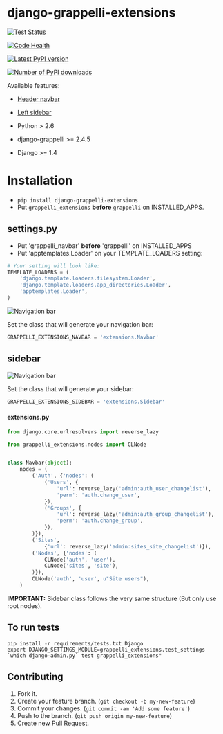 # django-grappelli-extensions

[![Test Status](https://travis-ci.org/mauler/django-grappelli-extensions.png?branch=master)](https://travis-ci.org/mauler/django-grappelli-extensions)

[![Code Health](https://landscape.io/github/mauler/django-grappelli-extensions/master/landscape.png)](https://landscape.io/github/mauler/django-grappelli-extensions/master)

[![Latest PyPI version](https://pypip.in/v/django-grappelli-extensions/badge.png)](https://crate.io/packages/django-grappelli-extensions/)

[![Number of PyPI downloads](https://pypip.in/d/django-grappelli-extensions/badge.png)](https://crate.io/packages/django-grappelli-extensions/)


Available features:
* [Header navbar](#navbar)
* [Left sidebar](#sidebar)

* Python > 2.6
* django-grappelli >= 2.4.5
* Django >= 1.4

# Installation

* ```pip install django-grappelli-extensions```
* Put ```grappelli_extensions``` **before** ```grappelli``` on INSTALLED_APPS.


## settings.py

 * Put 'grappelli_navbar' **before** 'grappelli' on INSTALLED_APPS
 * Put 'apptemplates.Loader' on your TEMPLATE_LOADERS setting:

```python
# Your setting will look like:
TEMPLATE_LOADERS = (
    'django.template.loaders.filesystem.Loader',
    'django.template.loaders.app_directories.Loader',
    'apptemplates.Loader',
)
```

![Navigation bar](https://github.com/mauler/django-grappelli-extensions/raw/master/screenshot.jpg)

Set the class that will generate your navigation bar:

```python
GRAPPELLI_EXTENSIONS_NAVBAR = 'extensions.Navbar'
```

## sidebar

![Navigation bar](https://github.com/mauler/django-grappelli-extensions/raw/master/sidebar_screenshot.jpg)

Set the class that will generate your sidebar:
```python
GRAPPELLI_EXTENSIONS_SIDEBAR = 'extensions.Sidebar'
```
#### extensions.py

```python
from django.core.urlresolvers import reverse_lazy

from grappelli_extensions.nodes import CLNode


class Navbar(object):
    nodes = (
        ('Auth', {'nodes': (
            ('Users', {
                'url': reverse_lazy('admin:auth_user_changelist'),
                'perm': 'auth.change_user',
            }),
            ('Groups', {
                'url': reverse_lazy('admin:auth_group_changelist'),
                'perm': 'auth.change_group',
            }),
        )}),
        ('Sites',
            {'url': reverse_lazy('admin:sites_site_changelist')}),
        ('Nodes', {'nodes': (
            CLNode('auth', 'user'),
            CLNode('sites', 'site'),
        )}),
        CLNode('auth', 'user', u"Site users"),
    )
```

**IMPORTANT:** Sidebar class follows the very same structure (But only use root nodes).

## To run tests

```
pip install -r requirements/tests.txt Django
export DJANGO_SETTINGS_MODULE=grappelli_extensions.test_settings
`which django-admin.py` test grappelli_extensions"
```

## Contributing

1. Fork it.
2. Create your feature branch. (`git checkout -b my-new-feature`)
3. Commit your changes. (`git commit -am 'Add some feature'`)
4. Push to the branch. (`git push origin my-new-feature`)
5. Create new Pull Request.
